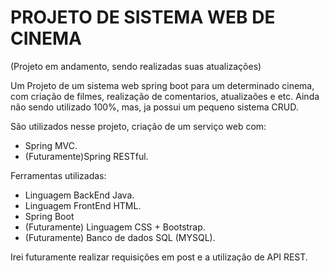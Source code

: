 # PROJETO DE SISTEMA WEB DE CINEMA #

(Projeto em andamento, sendo realizadas suas atualizações)

Um Projeto de um sistema web spring boot para um determinado cinema, com criação de filmes, realização de comentarios, atualizaões e etc. Ainda não sendo utilizado 100%, mas, ja possui um pequeno sistema CRUD. 

São utilizados nesse projeto, criação de um serviço web com:
- Spring MVC.
- (Futuramente)Spring RESTful.

Ferramentas utilizadas: 
- Linguagem BackEnd Java.
- Linguagem FrontEnd HTML.
- Spring Boot
- (Futuramente) Linguagem CSS + Bootstrap.
- (Futuramente) Banco de dados SQL (MYSQL).

Irei futuramente realizar requisições em post e a utilização de API REST.
